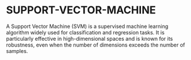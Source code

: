 # SUPPORT-VECTOR-MACHINE
A Support Vector Machine (SVM) is a supervised machine learning algorithm widely used for classification and regression tasks. It is particularly effective in high-dimensional spaces and is known for its robustness, even when the number of dimensions exceeds the number of samples.
